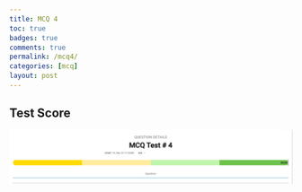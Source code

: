 ```yaml
---
title: MCQ 4
toc: true
badges: true
comments: true
permalink: /mcq4/
categories: [mcq]
layout: post
---
```

## Test Score
![test](../images/mcq4.png)